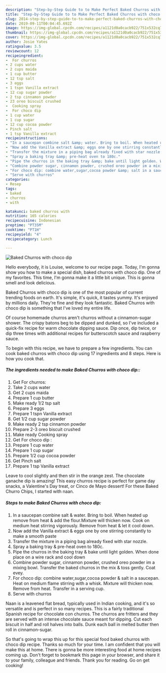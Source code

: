 ```yaml
---
description: "Step-by-Step Guide to to Make Perfect Baked Churros with choco dip"
title: "Step-by-Step Guide to to Make Perfect Baked Churros with choco dip"
slug: 2014-step-by-step-guide-to-to-make-perfect-baked-churros-with-choco-dip
date: 2019-09-11T00:04:45.692Z
image: https://img-global.cpcdn.com/recipes/a1121d0a0cacb922/751x532cq70/baked-churros-with-choco-dip-recipe-main-photo.jpg
thumbnail: https://img-global.cpcdn.com/recipes/a1121d0a0cacb922/751x532cq70/baked-churros-with-choco-dip-recipe-main-photo.jpg
cover: https://img-global.cpcdn.com/recipes/a1121d0a0cacb922/751x532cq70/baked-churros-with-choco-dip-recipe-main-photo.jpg
author: Josie Yates
ratingvalue: 3.5
reviewcount: 12
recipeingredient:
-  For churros
- 2 cups water
- 2 cups maida
- 1 cup butter
- 12 tsp salt
- 3 eggs
- 1 tspn Vanilla extract
- 12 cup sugar powder
- 2 tsp cinnamon powder
- 23 oreo biscuit crushed
-  Cooking spray
-  For choco dip 
- 1 cup water
- 1 cup sugar
- 12 cup cocoa powder
- Pinch salt
- 1 tsp Vanilla extract
recipeinstructions:
- "In a saucepan combine salt &amp; water. Bring to boil. When heated up remove from heat &amp; add the flour.Mixture will thicken now. Cook on medium heat stirring vigorously. Remove from heat &amp; let it cool down."
- "Now add the Vanilla extract &amp; eggs one by one stirring constantly to make a smooth paste"
- "Transfer the mixture in a piping bag already fixed with star nozzle."
- "Spray a baking tray &amp; pre-heat oven to 180c."
- "Pipe the churros in the baking tray &amp; bake until light golden. When done place on a wire rack and cool down"
- "Combine powder sugar, cinnamon powder, crushed oreo powder im a mixing bowl. Transfer the baked churros in the mix &amp; toss gently. Coat evey."
- "For choco dip: combine water,sugar,cocoa powder &amp; salt in a saucepan. Heat on medium flame stirring with a whisk. Mixture will thicken now. Remove from heat. Transfer in a serving cup."
- "Serve with churros"
categories:
- Resep
tags:
- baked
- churros
- with

katakunci: baked churros with
nutrition: 165 calories
recipecuisine: Indonesian
preptime: "PT35M"
cooktime: "PT1H"
recipeyield: "4"
recipecategory: Lunch

---
```



![Baked Churros with choco dip](https://img-global.cpcdn.com/recipes/a1121d0a0cacb922/751x532cq70/baked-churros-with-choco-dip-recipe-main-photo.jpg)

Hello everybody, it is Louise, welcome to our recipe page. Today, I'm gonna show you how to make a special dish, baked churros with choco dip. One of my favorites. This time, I'm gonna make it a little bit unique. This is gonna smell and look delicious.

Baked Churros with choco dip is one of the most popular of current trending foods on earth. It's simple, it's quick, it tastes yummy. It's enjoyed by millions daily. They're fine and they look fantastic. Baked Churros with choco dip is something that I've loved my entire life.

Of course homemade churros aren&#39;t churros without a cinnamon-sugar shower. The crispy batons beg to be dipped and dunked, so I&#39;ve included a quick-fix recipe for warm chocolate dipping sauce. Dip once, dip twice, or dip three times with additional recipes for butterscotch sauce and raspberry sauce.


To begin with this recipe, we have to prepare a few ingredients. You can cook baked churros with choco dip using 17 ingredients and 8 steps. Here is how you cook that.

##### The ingredients needed to make Baked Churros with choco dip::

1. Get  For churros:
1. Take 2 cups water
1. Get 2 cups maida
1. Prepare 1 cup butter
1. Make ready 1/2 tsp salt
1. Prepare 3 eggs
1. Prepare 1 tspn Vanilla extract
1. Get 1/2 cup sugar powder
1. Make ready 2 tsp cinnamon powder
1. Prepare 2-3 oreo biscuit crushed
1. Make ready  Cooking spray
1. Get  For choco dip :
1. Prepare 1 cup water
1. Prepare 1 cup sugar
1. Prepare 1/2 cup cocoa powder
1. Get Pinch salt
1. Prepare 1 tsp Vanilla extract


Leave to cool slightly and then stir in the orange zest. The chocolate ganache dip is amazing! This easy churros recipe is perfect for game day snacks, a Valentine&#39;s Day treat, or Cinco de Mayo dessert! For these Baked Churro Chips, I started with naan. 

##### Steps to make Baked Churros with choco dip:

1. In a saucepan combine salt &amp; water. Bring to boil. When heated up remove from heat &amp; add the flour.Mixture will thicken now. Cook on medium heat stirring vigorously. Remove from heat &amp; let it cool down.
1. Now add the Vanilla extract &amp; eggs one by one stirring constantly to make a smooth paste
1. Transfer the mixture in a piping bag already fixed with star nozzle.
1. Spray a baking tray &amp; pre-heat oven to 180c.
1. Pipe the churros in the baking tray &amp; bake until light golden. When done place on a wire rack and cool down
1. Combine powder sugar, cinnamon powder, crushed oreo powder im a mixing bowl. Transfer the baked churros in the mix &amp; toss gently. Coat evey.
1. For choco dip: combine water,sugar,cocoa powder &amp; salt in a saucepan. Heat on medium flame stirring with a whisk. Mixture will thicken now. Remove from heat. Transfer in a serving cup.
1. Serve with churros


Naan is a leavened flat bread, typically used in Indian cooking, and it&#39;s so versatile and is perfect in so many recipes. This is a fairly traditional Spanish recipe for chocolate con churros. The churros are fritters and they are served with an intense chocolate sauce meant for dipping. Cut each biscuit in half and roll halves into balls. Dunk each ball in melted butter then roll in cinnamon-sugar. 

So that's going to wrap this up for this special food baked churros with choco dip recipe. Thanks so much for your time. I am confident that you will make this at home. There is gonna be more interesting food at home recipes coming up. Don't forget to bookmark this page in your browser, and share it to your family, colleague and friends. Thank you for reading. Go on get cooking!
